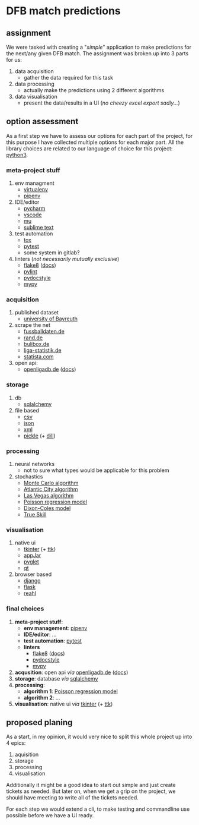 # DFB match predictions

## assignment
We were tasked with creating a "_simple_" application to make predictions
for the next/any given DFB match.
The assignment was broken up into 3 parts for us:

1. data acquisition
    * gather the data required for this task
2. data processing
    * actually make the predictions using 2 different algorithms
3. data visualisation
    * present the data/results in a UI (_no cheezy excel export sadly..._)


## option assessment
As a first step we have to assess our options for each part of the project,
for this purpose I have collected multiple options for each major part.
All the library choices are related to our language of choice for this project: [python3](https://www.python.org/).

### meta-project stuff
1. env managment
    * [virtualenv](https://virtualenv.pypa.io/en/stable/)
    * [pipenv](https://github.com/pypa/pipenv)
2. IDE/editor
    * [pycharm](https://www.jetbrains.com/pycharm/)
    * [vscode](https://code.visualstudio.com/)
    * [mu](https://codewith.mu/)
    * [sublime text](https://www.sublimetext.com/3)
3. test automation
    * [tox](https://tox.readthedocs.io/en/latest/)
    * [pytest](https://docs.pytest.org/en/latest/)
    * some system in gitlab?
4. linters (*not necessarily mutually exclusive*)
    * [flake8](https://gitlab.com/pycqa/flake8) ([docs](http://flake8.pycqa.org/en/latest/))
    * [pylint](https://www.pylint.org/)
    * [pydocstyle](https://github.com/PyCQA/pydocstyle/tree/2.1.1)
    * [mypy](http://www.mypy-lang.org/)

### acquisition
1. published dataset
    * [university of Bayreuth](https://dbup2date.uni-bayreuth.de/bundesliga.html)
2. scrape the net
    * [fussballdaten.de](https://www.fussballdaten.de/)
    * [rand.de](https://www.ran.de/)
    * [bulibox.de](http://www.bulibox.de/index.html)
    * [liga-statistik.de](https://www.liga-statistik.de/)
    * [statista.com](https://de.statista.com/themen/63/bundesliga/)
3. open api:
    * [openligadb.de](https://www.openligadb.de/) ([docs](https://github.com/OpenLigaDB/OpenLigaDB-Samples))

### storage
1. db
    * [sqlalchemy](https://www.sqlalchemy.org/)
2. file based
    * [csv](https://en.wikipedia.org/wiki/Comma-separated_values)
    * [json](https://json.org/)
    * [xml](https://en.wikipedia.org/wiki/XML)
    * [pickle](https://docs.python.org/3.7/library/pickle.html) (+ [dill](https://github.com/uqfoundation/dill))

### processing
1. neural networks
    * not to sure what types would be applicable for this problem
2. stochastics
    * [Monte Carlo algorithm](https://en.wikipedia.org/wiki/Monte_Carlo_algorithm)
    * [Atlantic City algorithm](https://en.wikipedia.org/wiki/Atlantic_City_algorithm)
    * [Las Vegas algorithm](https://en.wikipedia.org/wiki/Las_Vegas_algorithm)
    * [Poisson regression model](https://dashee87.github.io/football/python/predicting-football-results-with-statistical-modelling/)
    * [Dixon-Coles model](https://dashee87.github.io/football/python/predicting-football-results-with-statistical-modelling-dixon-coles-and-time-weighting/)
	* [True Skill](https://en.wikipedia.org/wiki/TrueSkill)

### visualisation
1. native ui
    * [tkinter](https://docs.python.org/3/library/tkinter.html) (+ [ttk](https://docs.python.org/3/library/tkinter.ttk.html))
    * [appJar](http://appjar.info/)
    * [pyglet](https://bitbucket.org/pyglet/pyglet/wiki/Home)
    * [qt](http://pythonqt.sourceforge.net/)
2. browser based
    * [django](https://www.djangoproject.com/)
    * [flask](http://flask.pocoo.org/)
    * [reahl](https://www.reahl.org/)

### final choices
1. __meta-project stuff__:
    * __env management__: [pipenv](https://github.com/pypa/pipenv)
    * __IDE/editor__: ...
    * __test automation__: [pytest](https://docs.pytest.org/en/latest/)
    * __linters__
        * [flake8](https://gitlab.com/pycqa/flake8) ([docs](http://flake8.pycqa.org/en/latest/))
        * [pydocstyle](https://github.com/PyCQA/pydocstyle/tree/2.1.1)
        * [mypy](http://www.mypy-lang.org/)
2. __acqusition__: open api _via_ [openligadb.de](https://www.openligadb.de/) ([docs](https://github.com/OpenLigaDB/OpenLigaDB-Samples))
3. __storage__: database _via_ [sqlalchemy](https://www.sqlalchemy.org/)
4. __processing__:
    * __algorithm 1__: [Poisson regression model](https://github.com/dashee87/blogScripts/blob/master/Jupyter/2018-09-13-predicting-football-results-with-statistical-modelling-dixon-coles-and-time-weighting.ipynb)
    * __algorithm 2__: ...
5. __visualisation__: native ui _via_ [tkinter](https://docs.python.org/3/library/tkinter.html) (+ [ttk](https://docs.python.org/3/library/tkinter.ttk.html))

## proposed planing
As a start, in my opinion, it would very nice to split this whole
project up into 4 epics:

1. aquisition
2. storage
3. processing
4. visualisation

Additionally it might be a good idea to start out simple and just create
tickets as needed. But later on, when we get a grip on the project, we
should have meeting to write all of the tickets needed.

For each step we would extend a cli, to make testing and commandline use
possible before we have a UI ready.